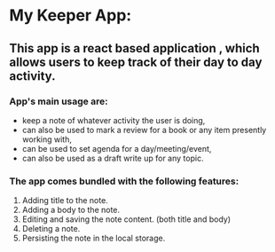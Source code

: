 # My Keeper App:

## This app is a react based application , which allows users to keep track of their day to day activity. 
### App's main usage are:

- keep a note of whatever activity the user is doing,
- can also be used to mark a review for a book or any item presently working with,
- can be used to set agenda for a day/meeting/event,
- can also be used as a draft write up for any topic.

### The app comes bundled with the following features:
1) Adding title to the note.
2) Adding a body to the note.
3) Editing and saving the note content. (both title and body)
4) Deleting a note.
5) Persisting the note in the local storage.




